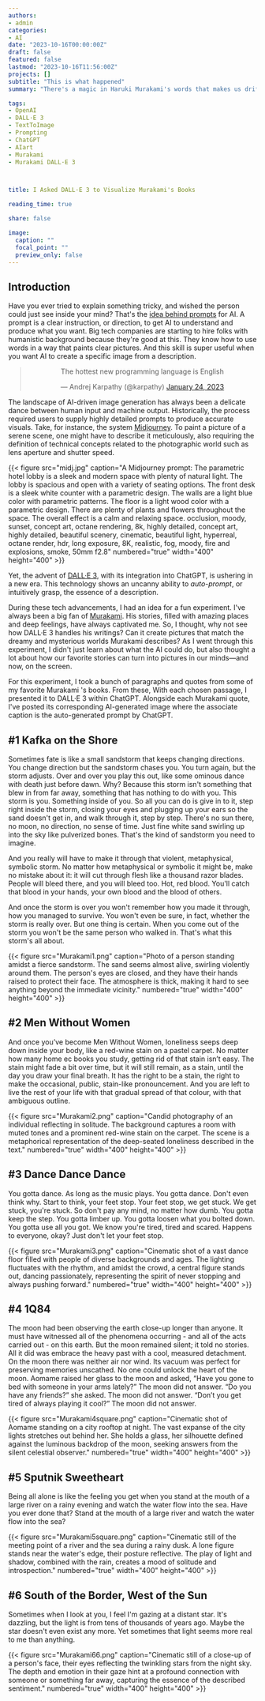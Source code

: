 ```yaml
---
authors:
- admin
categories:
- AI
date: "2023-10-16T00:00:00Z"
draft: false
featured: false
lastmod: "2023-10-16T11:56:00Z"
projects: []
subtitle: "This is what happened"
summary: "There's a magic in Haruki Murakami's words that makes us drift into another dimension. But how would an AI, unfamiliar with human emotions, translate these literary sensations into images? I challenged DALL·E 3 to show me the world of Murakami's novels."

tags: 
- OpenAI
- DALL·E 3
- TextToImage
- Prompting
- ChatGPT
- AIart
- Murakami
- Murakami DALL·E 3



title: I Asked DALL·E 3 to Visualize Murakami's Books

reading_time: true 

share: false

image:
  caption: ""
  focal_point: ""
  preview_only: false
---
```



## Introduction

Have you ever tried to explain something tricky, and wished the person could just see inside your mind? That's the [idea behind prompts](https://cdn.openart.ai/assets/Stable%20Diffusion%20Prompt%20Book%20From%20OpenArt%2011-13.pdf) for AI. A prompt is a clear instruction, or direction, to get AI to understand and produce what you want.
Big tech companies are starting to hire folks with humanistic background because they're good at this. They know how to use words in a way that paints clear pictures. And this skill is super useful when you want AI to create a specific image from a description.


<center>
<blockquote class="twitter-tweet"><p lang="en" dir="ltr">The hottest new programming language is English</p>&mdash; Andrej Karpathy (@karpathy) <a href="https://twitter.com/karpathy/status/1617979122625712128?ref_src=twsrc%5Etfw">January 24, 2023</a></blockquote> <script async src="https://platform.twitter.com/widgets.js" charset="utf-8"></script> 
</center>


The landscape of AI-driven image generation has always been a delicate dance between human input and machine output. Historically, the process required users to supply highly detailed prompts to produce accurate visuals. Take, for instance, the system [Midjourney](https://www.midjourney.com/home/?callbackUrl=%2Fapp%2F). To paint a picture of a serene scene, one might have to describe it meticulously, also requiring the definition of technical concepts related to the photographic world such as lens aperture and shutter speed.

   {{< figure src="midj.jpg" caption="A Midjourney prompt: The parametric hotel lobby is a sleek and modern space with plenty of natural light. The lobby is spacious and open with a variety of seating options. The front desk is a sleek white counter with a parametric design. The walls are a light blue color with parametric patterns. The floor is a light wood color with a parametric design. There are plenty of plants and flowers throughout the space. The overall effect is a calm and relaxing space. occlusion, moody, sunset, concept art, octane rendering, 8k, highly detailed, concept art, highly detailed, beautiful scenery, cinematic, beautiful light, hyperreal, octane render, hdr, long exposure, 8K, realistic, fog, moody, fire and explosions, smoke, 50mm f2.8" numbered="true" width="400" height="400" >}}


Yet, the advent of [DALL·E 3](https://openai.com/dall-e-3), with its integration into ChatGPT, is ushering in a new era. This technology shows an uncanny ability to *auto-prompt*, or intuitively grasp, the essence of a description.

During these tech advancements, I had an idea for a fun experiment. I've always been a big fan of [Murakami](https://en.wikipedia.org/wiki/Haruki_Murakami). His stories, filled with amazing places and deep feelings, have always captivated me. So, I thought, why not see how DALL·E 3 handles his writings? Can it create pictures that match the dreamy and mysterious worlds Murakami describes? As I went through this experiment, I didn't just learn about what the AI could do, but also thought a lot about how our favorite stories can turn into pictures in our minds—and now, on the screen.

For this experiment, I took a bunch of paragraphs and quotes from  some of my favorite Murakami 's books. From these,  With each chosen passage, I presented it to DALL·E 3 within ChatGPT. Alongside each Murakami quote, I've posted its corresponding AI-generated image where the associate caption is the auto-generated prompt by ChatGPT.

## #1 Kafka on the Shore

Sometimes fate is like a small sandstorm that keeps changing directions. You change direction but the sandstorm chases you. You turn again, but the storm adjusts. Over and over you play this out, like some ominous dance with death just before dawn. Why? Because this storm isn't something that blew in from far away, something that has nothing to do with you. This storm is you. Something inside of you. So all you can do is give in to it, step right inside the storm, closing your eyes and plugging up your ears so the sand doesn't get in, and walk through it, step by step. There's no sun there, no moon, no direction, no sense of time. Just fine white sand swirling up into the sky like pulverized bones. That's the kind of sandstorm you need to imagine.

And you really will have to make it through that violent, metaphysical, symbolic storm. No matter how metaphysical or symbolic it might be, make no mistake about it: it will cut through flesh like a thousand razor blades. People will bleed there, and you will bleed too. Hot, red blood. You'll catch that blood in your hands, your own blood and the blood of others.

And once the storm is over you won't remember how you made it through, how you managed to survive. You won't even be sure, in fact, whether the storm is really over. But one thing is certain. When you come out of the storm you won't be the same person who walked in. That's what this storm's all about.

{{< figure src="Murakami1.png" caption="Photo of a person standing amidst a fierce sandstorm. The sand seems almost alive, swirling violently around them. The person's eyes are closed, and they have their hands raised to protect their face. The atmosphere is thick, making it hard to see anything beyond the immediate vicinity." numbered="true" width="400" height="400" >}}

## #2 Men Without Women 

And once you’ve become Men Without Women, loneliness seeps deep down inside your body, like a red-wine stain on a pastel carpet. No matter how many home ec books you study, getting rid of that stain isn’t easy. The stain might fade a bit over time, but it will still remain, as a stain, until the day you draw your final breath. It has the right to be a stain, the right to make the occasional, public, stain-like pronouncement. And you are left to live the rest of your life with that gradual spread of that colour, with that ambiguous outline.

   {{< figure src="Murakami2.png" caption="Candid photography of an individual reflecting in solitude. The background captures a room with muted tones and a prominent red-wine stain on the carpet. The scene is a metaphorical representation of the deep-seated loneliness described in the text." numbered="true" width="400" height="400" >}}

## #3 Dance Dance Dance

You gotta dance. As long as the music plays. You gotta dance. Don't even think why. Start to think, your feet stop. Your feet stop, we get stuck. We get stuck, you're stuck. So don't pay any mind, no matter how dumb. You gotta keep the step. You gotta limber up. You gotta loosen what you bolted down. You gotta use all you got. We know you're tired, tired and scared. Happens to everyone, okay? Just don't let your feet stop.

   {{< figure src="Murakami3.png" caption="Cinematic shot of a vast dance floor filled with people of diverse backgrounds and ages. The lighting fluctuates with the rhythm, and amidst the crowd, a central figure stands out, dancing passionately, representing the spirit of never stopping and always pushing forward." numbered="true" width="400" height="400" >}}

## #4 1Q84

The moon had been observing the earth close-up longer than anyone. It must have witnessed all of the phenomena occurring - and all of the acts carried out - on this earth. But the moon remained silent; it told no stories. All it did was embrace the heavy past with a cool, measured detachment. On the moon there was neither air nor wind. Its vacuum was perfect for preserving memories unscathed. No one could unlock the heart of the moon. Aomame raised her glass to the moon and asked, “Have you gone to bed with someone in your arms lately?” The moon did not answer. “Do you have any friends?” she asked. The moon did not answer. “Don’t you get tired of always playing it cool?” The moon did not answer.

   {{< figure src="Murakami4square.png" caption="Cinematic shot of Aomame standing on a city rooftop at night. The vast expanse of the city lights stretches out behind her. She holds a glass, her silhouette defined against the luminous backdrop of the moon, seeking answers from the silent celestial observer." numbered="true" width="400" height="400" >}}


## #5 Sputnik Sweetheart 

Being all alone is like the feeling you get when you stand at the mouth of a large river on a rainy evening and watch the water flow into the sea. Have you ever done that? Stand at the mouth of a large river and watch the water flow into the sea?

   {{< figure src="Murakami5square.png" caption="Cinematic still of the meeting point of a river and the sea during a rainy dusk. A lone figure stands near the water's edge, their posture reflective. The play of light and shadow, combined with the rain, creates a mood of solitude and introspection." numbered="true" width="400" height="400" >}}

## #6 South of the Border, West of the Sun

Sometimes when I look at you, I feel I'm gazing at a distant star. It's dazzling, but the light is from tens of thousands of years ago. Maybe the star doesn't even exist any more. Yet sometimes that light seems more real to me than anything.

   {{< figure src="Murakami66.png" caption="Cinematic still of a close-up of a person's face, their eyes reflecting the twinkling stars from the night sky. The depth and emotion in their gaze hint at a profound connection with someone or something far away, capturing the essence of the described sentiment." numbered="true" width="400" height="400" >}}


